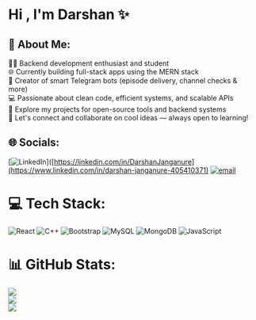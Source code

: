 # Hi , I'm Darshan ✨​



## 💫 About Me:
🧑‍💻 Backend development enthusiast and student  <br>🌐 Currently building full-stack apps using the MERN stack  <br>🤖 Creator of smart Telegram bots (episode delivery, channel checks & more)  <br>💻 Passionate about clean code, efficient systems, and scalable APIs  <br>📂 Explore my projects for open-source tools and backend systems  <br>👥 Let's connect and collaborate on cool ideas — always open to learning!<br>


## 🌐 Socials:
[![LinkedIn](https://img.shields.io/badge/LinkedIn-%230077B5.svg?logo=linkedin&logoColor=white)]([https://linkedin.com/in/DarshanJanganure](https://www.linkedin.com/in/darshan-janganure-405410371) [![email](https://img.shields.io/badge/Email-D14836?logo=gmail&logoColor=white)](mailto:darshanjanganure12@gmail.com) 

# 💻 Tech Stack:
![React](https://img.shields.io/badge/react-%2320232a.svg?style=plastic&logo=react&logoColor=%2361DAFB) ![C++](https://img.shields.io/badge/c++-%2300599C.svg?style=plastic&logo=c%2B%2B&logoColor=white) ![Bootstrap](https://img.shields.io/badge/bootstrap-%238511FA.svg?style=plastic&logo=bootstrap&logoColor=white) ![MySQL](https://img.shields.io/badge/mysql-4479A1.svg?style=plastic&logo=mysql&logoColor=white) ![MongoDB](https://img.shields.io/badge/MongoDB-%234ea94b.svg?style=plastic&logo=mongodb&logoColor=white) ![JavaScript](https://img.shields.io/badge/javascript-%23323330.svg?style=plastic&logo=javascript&logoColor=%23F7DF1E)
# 📊 GitHub Stats:
![](https://github-readme-stats.vercel.app/api?username=Darshan-Dj-03&theme=aura&hide_border=false&include_all_commits=false&count_private=false)<br/>
![](https://nirzak-streak-stats.vercel.app/?user=Darshan-Dj-03&theme=aura&hide_border=false)<br/>
![](https://github-readme-stats.vercel.app/api/top-langs/?username=Darshan-Dj-03&theme=aura&hide_border=false&include_all_commits=false&count_private=false&layout=compact)

<!-- Proudly created with GPRM ( https://gprm.itsvg.in ) -->
